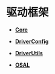 # 驱动框架<a name="ZH-CN_TOPIC_0000001054918101"></a>

-   **[Core](Core.md)**  

-   **[DriverConfig](DriverConfig.md)**  

-   **[DriverUtils](DriverUtils.md)**  

-   **[OSAL](OSAL.md)**  



